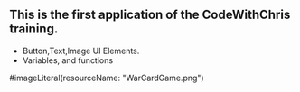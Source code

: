 ## This is the first application of the CodeWithChris training.

<ul>
<li>Button,Text,Image UI Elements.</li>
<li>Variables, and functions</li>
</ul>

#imageLiteral(resourceName: "WarCardGame.png")

